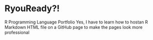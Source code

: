 # RyouReady?!
R Programming Language Portfolio
Yes, I have to learn how to hostan R Markdown HTML file on a GitHub page to make the pages look more professional
